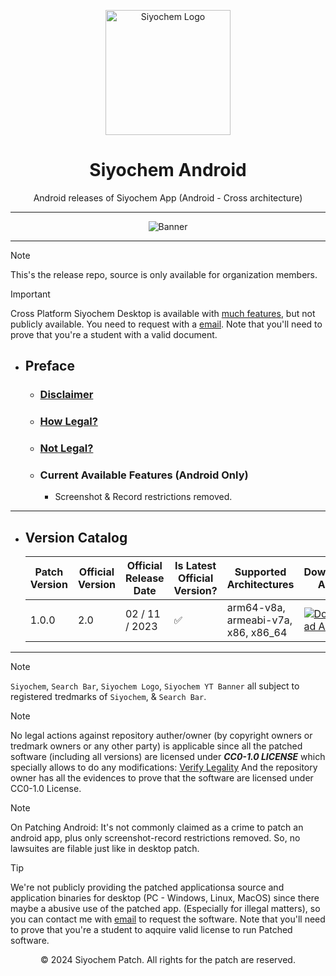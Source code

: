 <p align="center">
  <a href="https://dragon.edu.lk/Siyochem">
    <img src="https://github.com/user-attachments/assets/9c75cf3b-0176-4516-a343-45ed1d9fc364" alt="Siyochem Logo" width="200px">
  </a>
</p>


<h1 align="center">Siyochem Android</h1>

<p align="center">
  Android releases of Siyochem App (Android - Cross architecture)
</p>

---

<p align="center">
  <img src="https://github.com/user-attachments/assets/b78e1639-6cfe-494f-a4df-1101dfc78620" alt="Banner">
</p>

---

> [!NOTE]
> This's the release repo, source is only available for organization members.

> [!IMPORTANT]
> Cross Platform Siyochem Desktop is available with [much features](https://github.com/Siyochem-Patch#current-available-features-windows-linux-macos-only), but not publicly available. You need to request with a [email](yt2.dev.dragon@gmail.com). Note that you'll need to prove that you're a student with a valid document.

- ## Preface
  - ### [Disclaimer](https://github.com/Siyochem-Patch#disclaimer)
  - ### [How Legal?](https://github.com/Siyochem-Patch#how-legal)
  - ### [Not Legal?](https://github.com/Siyochem-Patch#not-legal)
  - ### Current Available Features (Android Only)
    - Screenshot & Record restrictions removed.
 
 ---

- ## Version Catalog
    
  | Patch Version | Official Version | Official Release Date | Is Latest Official Version? | Supported Architectures             | Download APK | 
  | ------------- | ---------------- | --------------------- | --------------------------- | ----------------------------------- | ------------ |
  | 1.0.0         | 2.0              | 02 / 11 / 2023        | ✅                         | arm64-v8a, armeabi-v7a, x86, x86_64 | [![Download APK](https://img.shields.io/badge/Download-APK-blue?style=for-the-badge)](https://github.com/Siyochem-Patch/Siyochem-Android/releases/download/1.0.0/Siyochem-1.0.0.apk) |
 

---

> [!NOTE]
> `Siyochem`, `Search Bar`, `Siyochem Logo`, `Siyochem YT Banner` all subject to registered tredmarks of `Siyochem`, & `Search Bar`.

> [!NOTE]
> No legal actions against repository auther/owner (by copyright owners or tredmark owners or any other party) is applicable since all the patched software (including all versions) are licensed under ***CC0-1.0 LICENSE*** which specially allows to do any modifications: [Verify Legality](https://creativecommons.org/publicdomain/zero/1.0/)
> And the repository owner has all the evidences to prove that the software are licensed under CC0-1.0 License.

> [!NOTE]
> On Patching Android: It's not commonly claimed as a crime to patch an android app, plus only screenshot-record restrictions removed. So, no lawsuites are filable just like in desktop patch.

> [!TIP]
> We're not publicly providing the patched applicationsa source and application binaries for desktop (PC - Windows, Linux, MacOS) since there maybe a abusive use of the patched app. (Especially for illegal matters), so you can contact me with [email](yt2.dev.dragon@gmail.com) to request the software.
> Note that you'll need to prove that you're a student to aqquire valid license to run Patched software.

<p align="center">© 2024 Siyochem Patch. All rights for the patch are reserved.</p>
